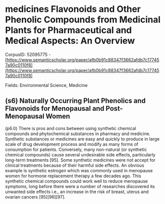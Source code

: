 # medicines Flavonoids and Other Phenolic Compounds from Medicinal Plants for Pharmaceutical and Medical Aspects: An Overview

CorpusID: 52095775 - [https://www.semanticscholar.org/paper/afb0b91c88347f3662afdb7c177457a90c0110f8](https://www.semanticscholar.org/paper/afb0b91c88347f3662afdb7c177457a90c0110f8)

Fields: Environmental Science, Medicine

## (s6) Naturally Occurring Plant Phenolics and Flavonoids for Menopausal and Post-Menopausal Women
(p6.0) There is pros and cons between using synthetic chemical compounds and phytochemical substances in pharmacy and medicine. Synthetic substances or medicines are easy and quickly to produce in large scale of drug development process and modify as many forms of consumption for patients. Conversely, many non-natural (or synthetic chemical compounds) cause several undesirable side effects, particularly long-term treatments [95]. Some synthetic medicines were not accept for clinical treatments because of their harmful side effects. An obvious example is synthetic estrogen which was commonly used in menopause women for hormone replacement therapy a few decades ago. This synthetic chemical compounds could work well to reduce menopause symptoms, long before there were a number of researches discovered its unwanted side effects i.e., an increase in the risk of breast, uterus and ovarian cancers [95][96][97].
